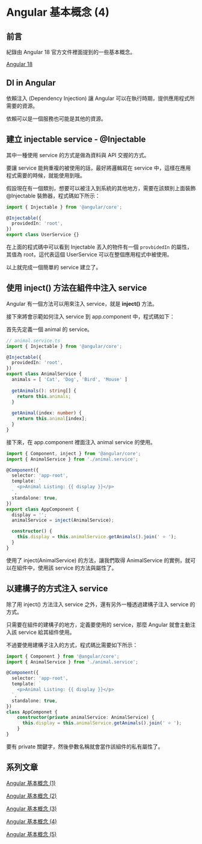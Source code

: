 # Angular 基本概念 (4)

## 前言
紀錄由 Angular 18 官方文件裡面提到的一些基本概念。

[Angular 18](https://angular.dev)

## DI in Angular
依賴注入 (Dependency Injection) 讓 Angular 可以在執行時期，提供應用程式所需要的資源。

依賴可以是一個服務也可能是其他的資源。

## 建立 injectable service - @Injectable
其中一種使用 service 的方式是做為資料與 API 交握的方式。

要讓 service 能夠重複的被使用的話，最好將邏輯寫在 service 中，這樣在應用程式需要的時候，就能使用到哦。

假設現在有一個類別，想要可以被注入到系統的其他地方，需要在該類別上面裝飾 @Injectable 裝飾器，程式碼如下所示：

```ts
import { Injectable } from '@angular/core';

@Injectable({
  providedIn: 'root',
})
export class UserService {}
```

在上面的程式碼中可以看到 Injectable 丟入的物件有一個 `provbidedIn` 的屬性，其值為 root，這代表這個 UserService 可以在整個應用程式中被使用。

以上就完成一個簡單的 service 建立了。

## 使用 inject() 方法在組件中注入 service
Angular 有一個方法可以用來注入 service，就是 **inject()** 方法。

接下來將會示範如何注入 service 到 app.component 中，程式碼如下：

首先先定義一個 animal 的 service。

```ts
// animal.service.ts
import { Injectable } from '@angular/core';

@Injectable({
  providedIn: 'root',
})
export class AnimalService {
  animals = [ 'Cat', 'Dog', 'Bird', 'Mouse' ]
  
  getAnimals(): string[] {
    return this.animals;
  }
  
  getAnimal(index: number) {
    return this.animal[index]; 
  }
}
```

接下來，在 app.component 裡面注入 animal service 的使用。

```ts
import { Component, inject } from '@angular/core';
import { AnimalService } from './animal.service';

@Component({
  selector: 'app-root',
  template: `
    <p>Animal Listing: {{ display }}</p>
  `,
  standalone: true,
})
export class AppComponent {
  display = '';
  animalService = inject(AnimalService);

  constructor() {
    this.display = this.animalService.getAnimals().join(' ⭐️ ');
  }
}
```

使用了 inject(AnimalService) 的方法，讓我們取得 AnimalService 的實例，就可以在組件中，使用該 service 的方法與屬性了。

## 以建構子的方式注入 service
除了用 inject() 方法注入 service 之外，還有另外一種透過建構子注入 service 的方式。

只需要在組件的建構子的地方，定義要使用的 service，那麼 Angular 就會主動注入該 service 給其組件使用。

不過要使用建構子注入的方式，程式碼比需要如下所示：
```ts
import { Component } from '@angular/core';
import { AnimalService } from './animal.service';

@Component({
  selector: 'app-root',
  template: `
    <p>Animal Listing: {{ display }}</p>
  `,
  standalone: true,
})
class AppComponet {
    constructor(private animalService: AnimalService) {
      this.display = this.animalService.getAnimals().join(' ⭐️ ');
    }
}
```

要有 private 關鍵字，然後參數名稱就會當作該組件的私有屬性了。

## 系列文章
[Angular 基本概念 (1)](/articles/Angular%3C_%3E%3EAngular%20%E5%9F%BA%E6%9C%AC%E6%A6%82%E5%BF%B5%20(1))

[Angular 基本概念 (2)](/articles/Angular%3C_%3E%3EAngular%20%E5%9F%BA%E6%9C%AC%E6%A6%82%E5%BF%B5%20(2))

[Angular 基本概念 (3)](/articles/Angular%3C_%3E%3EAngular%20%E5%9F%BA%E6%9C%AC%E6%A6%82%E5%BF%B5%20(3))

[Angular 基本概念 (4)](/articles/Angular%3C_%3E%3EAngular%20%E5%9F%BA%E6%9C%AC%E6%A6%82%E5%BF%B5%20(4))

[Angular 基本概念 (5)](/articles/Angular%3C_%3E%3EAngular%20%E5%9F%BA%E6%9C%AC%E6%A6%82%E5%BF%B5%20(5))